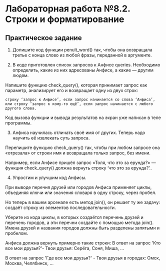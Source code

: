# Лабораторная работа №8.2. Строки и форматирование

## Практическое задание

1.   Допишите код функции penult_word() так, чтобы она возвращала третье с конца слово из любой фразы, переданной в аргументе.


  2.  В коде приготовлен список запросов к Анфисе queries. Необходимо определить, какие из них адресованы Анфисе, а какие — другим людям.

Напишите функцию check_query(), которая принимает запрос как параметр, анализирует его и возвращает одну из двух строк:

    строку ‘запрос к Анфисе’, если запрос начинается со слова ‘Анфиса’,
    или строку ‘запрос к кому-то ещё’, если запрос начинается с любого другого слова.

Код вызова функции и вывода результатов на экран уже написан в теле программы.



3. Анфиса научилась отличать своё имя от других. Теперь надо научить её извлекать суть запроса.

Перепишите функцию check_query() так, чтобы при любом запросе она «отрезала» от строки имя и возвращала только запрос, без имени.

Например, если Анфисе пришёл запрос «Толя, что это за ерунда?» — функция check_query() должна вернуть строку ‘что это за ерунда?’..



4.  Упростим и улучшим код Анфисы.

При выводе перечня друзей или городов Анфиса применяет циклы, объединяя ключи или значения словаря в одну строку, через пробел.

Но теперь в вашем арсенале есть метод join(), он решает ту же задачу: создаёт строку из элементов последовательности.

Уберите из кода циклы, в которых создаётся перечень друзей и перечень городов, а эти перечни создайте с помощью метода join(). Имена друзей и названия городов должны быть разделены запятыми и пробелом.

 Анфиса должна вернуть примерно такие строки:
 В ответ на запрос 'Кто все мои друзья?'-
Твои друзья: Серёга, Соня, Миша, ...

 В ответ на запрос 'Где все мои друзья?' -
Твои друзья в городах: Омск, Москва, Челябинск, ... 
